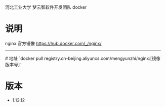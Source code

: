 河北工业大学 梦云智软件开发团队 docker

# 说明
nginx 官方镜像
https://hub.docker.com/_/nginx/

<hr />
# 地址
`docker pull registry.cn-beijing.aliyuncs.com/mengyunzhi/nginx:[镜像版本号]`

# 版本
* 1.13.12
